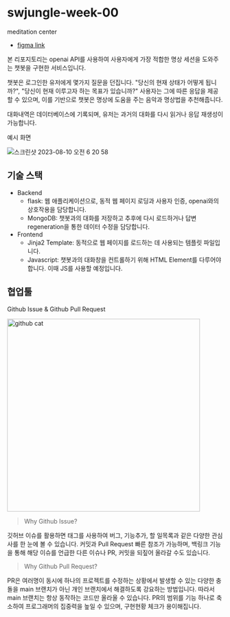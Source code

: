 # swjungle-week-00
meditation center

- [figma link](https://www.figma.com/file/eS8ZOAd7RTTPHIzGj8Pw7V/WEEK00-7%EC%A1%B0?type=design&node-id=4%3A41&mode=design&t=SBkdoUYlEglZt8VT-1)

본 리포지토리는 openai API를 사용하여 사용자에게 가장 적합한 명상 세션을 도와주는 챗봇을 구현한 서비스입니다. 

챗봇은 로그인한 유저에게 몇가지 질문을 던집니다. "당신의 현재 상태가 어떻게 됩니까?", "당신이 현재 이루고자 하는 목표가 있습니까?" 사용자는 그에 따른 응답을 제공할 수 있으며, 이를 기반으로 챗봇은 명상에 도움을 주는 음악과 명상법을 추천해줍니다.

대화내역은 데이터베이스에 기록되며, 유저는 과거의 대화를 다시 읽거나 응답 재생성이 가능합니다.

예시 화면

![스크린샷 2023-08-10 오전 6 20 58](https://github.com/ChoiWheatley/swjungle-week-00/assets/18757823/e8ea0725-3275-42e1-abe9-eb45de646a43)


## 기술 스택

- Backend
  - flask: 웹 애플리케이션으로, 동적 웹 페이지 로딩과 사용자 인증, openai와의 상호작용을 담당합니다.
  - MongoDB: 챗봇과의 대화를 저장하고 추후에 다시 로드하거나 답변 regeneration을 통한 데이터 수정을 담당합니다.
- Frontend
  - Jinja2 Template: 동적으로 웹 페이지를 로드하는 데 사용되는 템플릿 파일입니다. 
  - Javascript: 챗봇과의 대화창을 컨트롤하기 위해 HTML Element를 다루어야 합니다. 이때 JS를 사용할 예정입니다.

## 협업툴

Github Issue & Github Pull Request

<img width="449" alt="github cat" src="https://github.githubassets.com/images/modules/logos_page/GitHub-Mark.png">

> Why Github Issue?

깃허브 이슈를 활용하면 태그를 사용하여 버그, 기능추가, 할 일목록과 같은 다양한 관심사를 한 눈에 볼 수 있습니다. 커밋과 Pull Request 빠른 참조가 가능하며, 백링크 기능을 통해 해당 이슈를 언급한 다른 이슈나 PR, 커밋을 되짚어 올라갈 수도 있습니다.

> Why Github Pull Request?

PR은 여러명이 동시에 하나의 프로젝트를 수정하는 상황에서 발생할 수 있는 다양한 충돌을 main 브랜치가 아닌 개인 브랜치에서 해결하도록 강요하는 방법입니다. 따라서 main 브랜치는 항상 동작하는 코드만 올라올 수 있습니다. PR의 범위를 기능 하나로 축소하여 프로그래머의 집중력을 높일 수 있으며, 구현현황 체크가 용이해집니다.
